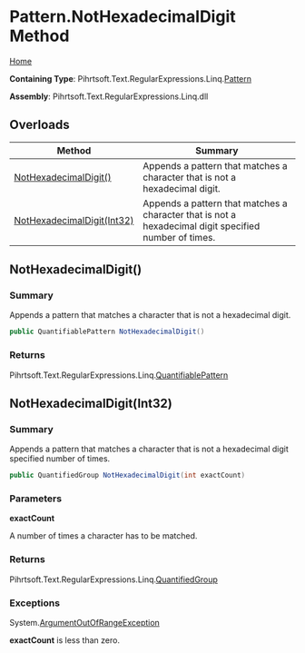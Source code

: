 # Pattern\.NotHexadecimalDigit Method

[Home](../../../../../../README.md)

**Containing Type**: Pihrtsoft\.Text\.RegularExpressions\.Linq\.[Pattern](../README.md)

**Assembly**: Pihrtsoft\.Text\.RegularExpressions\.Linq\.dll

## Overloads

| Method | Summary |
| ------ | ------- |
| [NotHexadecimalDigit()](#Pihrtsoft_Text_RegularExpressions_Linq_Pattern_NotHexadecimalDigit) | Appends a pattern that matches a character that is not a hexadecimal digit\. |
| [NotHexadecimalDigit(Int32)](#Pihrtsoft_Text_RegularExpressions_Linq_Pattern_NotHexadecimalDigit_System_Int32_) | Appends a pattern that matches a character that is not a hexadecimal digit specified number of times\. |

## NotHexadecimalDigit\(\) <a name="Pihrtsoft_Text_RegularExpressions_Linq_Pattern_NotHexadecimalDigit"></a>

### Summary

Appends a pattern that matches a character that is not a hexadecimal digit\.

```csharp
public QuantifiablePattern NotHexadecimalDigit()
```

### Returns

Pihrtsoft\.Text\.RegularExpressions\.Linq\.[QuantifiablePattern](../../QuantifiablePattern/README.md)

## NotHexadecimalDigit\(Int32\) <a name="Pihrtsoft_Text_RegularExpressions_Linq_Pattern_NotHexadecimalDigit_System_Int32_"></a>

### Summary

Appends a pattern that matches a character that is not a hexadecimal digit specified number of times\.

```csharp
public QuantifiedGroup NotHexadecimalDigit(int exactCount)
```

### Parameters

**exactCount**

A number of times a character has to be matched\.

### Returns

Pihrtsoft\.Text\.RegularExpressions\.Linq\.[QuantifiedGroup](../../QuantifiedGroup/README.md)

### Exceptions

System\.[ArgumentOutOfRangeException](https://docs.microsoft.com/en-us/dotnet/api/system.argumentoutofrangeexception)

**exactCount** is less than zero\.

